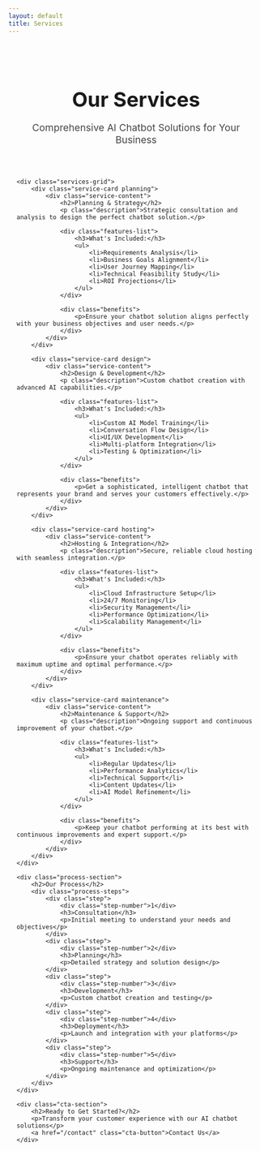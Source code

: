 ```yaml
---
layout: default
title: Services
---
```


<div class="services-page">
    <div class="services-header">
        <h1>Our Services</h1>
        <p class="subtitle">Comprehensive AI Chatbot Solutions for Your Business</p>
    </div>

    <div class="services-grid">
        <div class="service-card planning">
            <div class="service-content">
                <h2>Planning & Strategy</h2>
                <p class="description">Strategic consultation and analysis to design the perfect chatbot solution.</p>
                
                <div class="features-list">
                    <h3>What's Included:</h3>
                    <ul>
                        <li>Requirements Analysis</li>
                        <li>Business Goals Alignment</li>
                        <li>User Journey Mapping</li>
                        <li>Technical Feasibility Study</li>
                        <li>ROI Projections</li>
                    </ul>
                </div>

                <div class="benefits">
                    <p>Ensure your chatbot solution aligns perfectly with your business objectives and user needs.</p>
                </div>
            </div>
        </div>

        <div class="service-card design">
            <div class="service-content">
                <h2>Design & Development</h2>
                <p class="description">Custom chatbot creation with advanced AI capabilities.</p>
                
                <div class="features-list">
                    <h3>What's Included:</h3>
                    <ul>
                        <li>Custom AI Model Training</li>
                        <li>Conversation Flow Design</li>
                        <li>UI/UX Development</li>
                        <li>Multi-platform Integration</li>
                        <li>Testing & Optimization</li>
                    </ul>
                </div>

                <div class="benefits">
                    <p>Get a sophisticated, intelligent chatbot that represents your brand and serves your customers effectively.</p>
                </div>
            </div>
        </div>

        <div class="service-card hosting">
            <div class="service-content">
                <h2>Hosting & Integration</h2>
                <p class="description">Secure, reliable cloud hosting with seamless integration.</p>
                
                <div class="features-list">
                    <h3>What's Included:</h3>
                    <ul>
                        <li>Cloud Infrastructure Setup</li>
                        <li>24/7 Monitoring</li>
                        <li>Security Management</li>
                        <li>Performance Optimization</li>
                        <li>Scalability Management</li>
                    </ul>
                </div>

                <div class="benefits">
                    <p>Ensure your chatbot operates reliably with maximum uptime and optimal performance.</p>
                </div>
            </div>
        </div>

        <div class="service-card maintenance">
            <div class="service-content">
                <h2>Maintenance & Support</h2>
                <p class="description">Ongoing support and continuous improvement of your chatbot.</p>
                
                <div class="features-list">
                    <h3>What's Included:</h3>
                    <ul>
                        <li>Regular Updates</li>
                        <li>Performance Analytics</li>
                        <li>Technical Support</li>
                        <li>Content Updates</li>
                        <li>AI Model Refinement</li>
                    </ul>
                </div>

                <div class="benefits">
                    <p>Keep your chatbot performing at its best with continuous improvements and expert support.</p>
                </div>
            </div>
        </div>
    </div>

    <div class="process-section">
        <h2>Our Process</h2>
        <div class="process-steps">
            <div class="step">
                <div class="step-number">1</div>
                <h3>Consultation</h3>
                <p>Initial meeting to understand your needs and objectives</p>
            </div>
            <div class="step">
                <div class="step-number">2</div>
                <h3>Planning</h3>
                <p>Detailed strategy and solution design</p>
            </div>
            <div class="step">
                <div class="step-number">3</div>
                <h3>Development</h3>
                <p>Custom chatbot creation and testing</p>
            </div>
            <div class="step">
                <div class="step-number">4</div>
                <h3>Deployment</h3>
                <p>Launch and integration with your platforms</p>
            </div>
            <div class="step">
                <div class="step-number">5</div>
                <h3>Support</h3>
                <p>Ongoing maintenance and optimization</p>
            </div>
        </div>
    </div>

    <div class="cta-section">
        <h2>Ready to Get Started?</h2>
        <p>Transform your customer experience with our AI chatbot solutions</p>
        <a href="/contact" class="cta-button">Contact Us</a>
    </div>
</div>

<style>
.services-page {
    max-width: 1200px;
    margin: 0 auto;
    padding: 2rem 1rem;
}

.services-header {
    text-align: center;
    margin-bottom: 4rem;
}

.services-header h1 {
    color: var(--secondary-color);
    margin-bottom: 1rem;
    font-size: 2.5rem;
}

.subtitle {
    color: var(--text-color);
    font-size: 1.2rem;
    opacity: 0.8;
}

.services-grid {
    display: grid;
    grid-template-columns: repeat(auto-fit, minmax(300px, 1fr));
    gap: 2rem;
    margin-bottom: 4rem;
}

.service-card {
    background: white;
    border-radius: 8px;
    box-shadow: 0 2px 15px rgba(0, 0, 0, 0.1);
    transition: transform 0.3s ease;
    overflow: hidden;
}

.service-card:hover {
    transform: translateY(-5px);
}

.service-content {
    padding: 2rem;
}

.service-card h2 {
    color: var(--primary-color);
    margin-bottom: 1rem;
    font-size: 1.5rem;
}

.description {
    color: var(--text-color);
    margin-bottom: 1.5rem;
}

.features-list {
    margin: 1.5rem 0;
}

.features-list h3 {
    color: var(--secondary-color);
    margin-bottom: 1rem;
    font-size: 1.1rem;
}

.features-list ul {
    list-style: none;
    padding: 0;
}

.features-list li {
    margin-bottom: 0.5rem;
    padding-left: 1.5rem;
    position: relative;
}

.features-list li:before {
    content: "→";
    position: absolute;
    left: 0;
    color: var(--primary-color);
}

.benefits {
    margin-top: 1.5rem;
    padding-top: 1.5rem;
    border-top: 1px solid #eee;
}

.process-section {
    margin: 4rem 0;
    text-align: center;
}

.process-section h2 {
    color: var(--secondary-color);
    margin-bottom: 2rem;
}

.process-steps {
    display: flex;
    justify-content: space-between;
    flex-wrap: wrap;
    gap: 2rem;
}

.step {
    flex: 1;
    min-width: 200px;
    padding: 1.5rem;
    text-align: center;
}

.step-number {
    width: 40px;
    height: 40px;
    background: var(--primary-color);
    color: white;
    border-radius: 50%;
    display: flex;
    align-items: center;
    justify-content: center;
    margin: 0 auto 1rem;
    font-weight: bold;
}

.cta-section {
    text-align: center;
    margin-top: 4rem;
    padding: 3rem;
    background: var(--secondary-color);
    border-radius: 8px;
    color: white;
}

.cta-section h2 {
    margin-bottom: 1rem;
}

.cta-section p {
    margin-bottom: 2rem;
}

.cta-button {
    display: inline-block;
    background: var(--primary-color);
    color: white;
    padding: 1rem 2rem;
    border-radius: 4px;
    text-decoration: none;
    font-weight: 500;
    transition: background-color 0.3s ease;
}

.cta-button:hover {
    background: darken(var(--primary-color), 10%);
}

@media (max-width: 768px) {
    .services-header h1 {
        font-size: 2rem;
    }

    .services-grid {
        grid-template-columns: 1fr;
    }

    .process-steps {
        flex-direction: column;
    }

    .step {
        width: 100%;
    }
}
</style>